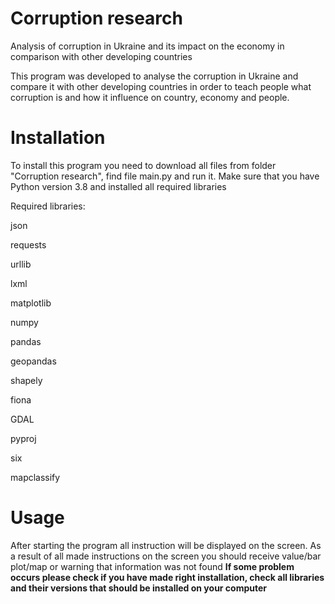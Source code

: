 # Corruption research
Analysis of corruption in Ukraine and its impact on the economy in comparison with other developing countries

This program was developed to analyse the corruption in Ukraine and compare it with other developing countries in order to teach people what corruption is and how it influence on country, economy and people.

# Installation
To install this program you need to download all files from folder "Corruption research", find file main.py and run it. Make sure that you have Python version 3.8 and installed all required libraries

Required libraries:

json

requests

urllib

lxml

matplotlib

numpy

pandas

geopandas

shapely

fiona

GDAL

pyproj

six

mapclassify

# Usage
After starting the program all instruction will be displayed on the screen. As a result of all made instructions on the screen you should receive value/bar plot/map or warning that information was not found
**If some problem occurs please check if you have made right installation, check all libraries and their versions that should be installed on your computer**
